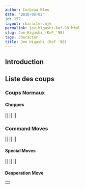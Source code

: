 ```yaml
---
author: Corbeau Bleu
date: '2010-08-02'
id: 157
layout: character.njk
permalink: joe-higashi-kof-98.html
slug: Joe_Higashi_(KoF_'98)
tags: character
title: Joe Higashi (KoF '98)
---
```


## Introduction

## Liste des coups

### Coups Normaux

#### Choppes

||
||
||

### Command Moves

||
||
||

#### Special Moves

||
||
||

#### Desperation Move

|     |
|-----|
|     |